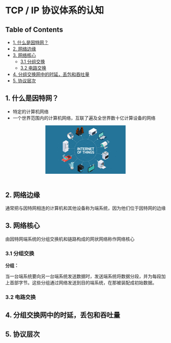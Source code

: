 # TCP / IP 协议体系的认知

Table of Contents
-----------------

* [1. 什么是因特网？](#1-什么是因特网)
* [2. 网络边缘](#2-网络边缘)
* [3. 网络核心](#3-网络核心)
   * [3.1 分组交换](#31-分组交换)
   * [3.2 电路交换](#32-电路交换)
* [4. 分组交换网中的时延，丢包和吞吐量](#4-分组交换网中的时延丢包和吞吐量)
* [5. 协议层次](#5-协议层次)




## 1. 什么是因特网？

- 特定的计算机网络
- 一个世界范围内的计算机网络，互联了遍及全世界数十亿计算设备的网络



<div align="center"> <img src="internet.jpeg" width="50%"/> </div><br>



## 2. 网络边缘

通常把与因特网相连的计算机和其他设备称为端系统，因为他们位于因特网的边缘





## 3. 网络核心

由因特网端系统的分组交换机和链路构成的网状网络称作网络核心

### 3.1 分组交换

**分组：**

当一台端系统要向另一台端系统发送数据时，发送端系统将数据分段，并为每段加上首部字节。这些分组通过网络发送到目的端系统，在那被装配成初始数据。





### 3.2 电路交换









## 4. 分组交换网中的时延，丢包和吞吐量









## 5. 协议层次

